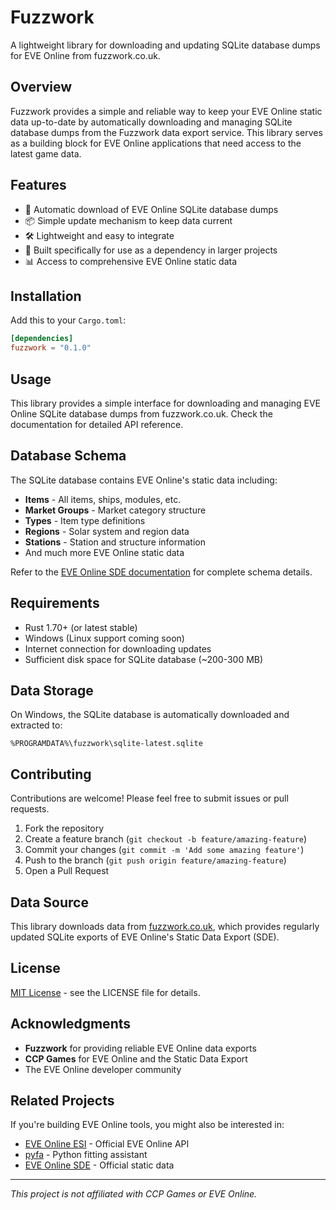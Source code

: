 # Fuzzwork

A lightweight library for downloading and updating SQLite database dumps for EVE Online from fuzzwork.co.uk.

## Overview

Fuzzwork provides a simple and reliable way to keep your EVE Online static data up-to-date by automatically downloading and managing SQLite database dumps from the Fuzzwork data export service. This library serves as a building block for EVE Online applications that need access to the latest game data.

## Features

- 🔄 Automatic download of EVE Online SQLite database dumps
- 📦 Simple update mechanism to keep data current
- 🛠️ Lightweight and easy to integrate
- 🎯 Built specifically for use as a dependency in larger projects
- 📊 Access to comprehensive EVE Online static data

## Installation

Add this to your `Cargo.toml`:

```toml
[dependencies]
fuzzwork = "0.1.0"
```

## Usage

This library provides a simple interface for downloading and managing EVE Online SQLite database dumps from fuzzwork.co.uk. Check the documentation for detailed API reference.

## Database Schema

The SQLite database contains EVE Online's static data including:

- **Items** - All items, ships, modules, etc.
- **Market Groups** - Market category structure  
- **Types** - Item type definitions
- **Regions** - Solar system and region data
- **Stations** - Station and structure information
- And much more EVE Online static data

Refer to the [EVE Online SDE documentation](https://developers.eveonline.com/resource/resources) for complete schema details.

## Requirements

- Rust 1.70+ (or latest stable)
- Windows (Linux support coming soon)
- Internet connection for downloading updates
- Sufficient disk space for SQLite database (~200-300 MB)

## Data Storage

On Windows, the SQLite database is automatically downloaded and extracted to:
```
%PROGRAMDATA%\fuzzwork\sqlite-latest.sqlite
```

## Contributing

Contributions are welcome! Please feel free to submit issues or pull requests.

1. Fork the repository
2. Create a feature branch (`git checkout -b feature/amazing-feature`)
3. Commit your changes (`git commit -m 'Add some amazing feature'`)
4. Push to the branch (`git push origin feature/amazing-feature`)
5. Open a Pull Request

## Data Source

This library downloads data from [fuzzwork.co.uk](https://www.fuzzwork.co.uk/), which provides regularly updated SQLite exports of EVE Online's Static Data Export (SDE).

## License

[MIT License](LICENSE) - see the LICENSE file for details.

## Acknowledgments

- **Fuzzwork** for providing reliable EVE Online data exports
- **CCP Games** for EVE Online and the Static Data Export
- The EVE Online developer community

## Related Projects

If you're building EVE Online tools, you might also be interested in:
- [EVE Online ESI](https://esi.evetech.net/) - Official EVE Online API
- [pyfa](https://github.com/pyfa-org/Pyfa) - Python fitting assistant
- [EVE Online SDE](https://developers.eveonline.com/resource/resources) - Official static data

---

*This project is not affiliated with CCP Games or EVE Online.*